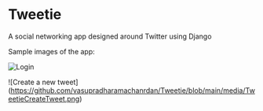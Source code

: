 # Tweetie
A social networking app designed around Twitter using Django

Sample images of the app:

![Login](https://github.com/vasupradharamachanrdan/Tweetie/blob/main/media/TweetieLogin.png)


![Create a new tweet] (https://github.com/vasupradharamachanrdan/Tweetie/blob/main/media/TweetieCreateTweet.png)

